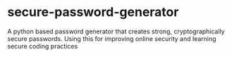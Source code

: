 # secure-password-generator
A python based password generator that creates strong, cryptographically secure passwords. Using this for improving online security and learning secure coding practices

